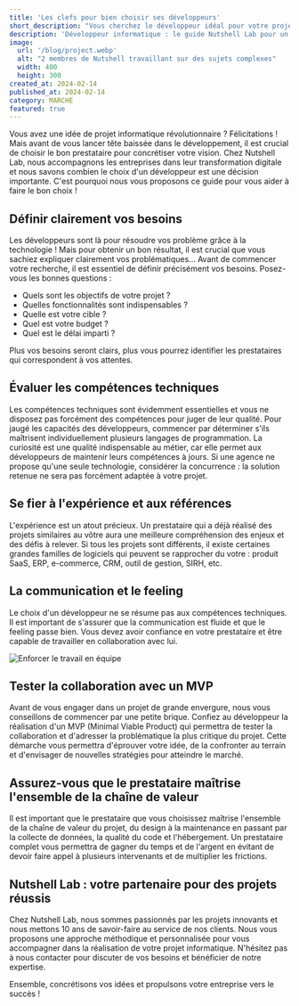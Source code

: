 ```yaml
---
title: 'Les clefs pour bien choisir ses développeurs'
short_description: "Vous cherchez le développeur idéal pour votre projet informatique ? Découvrez nos conseils pour faire le bon choix et assurez-vous de maîtriser l'ensemble de la chaîne de valeur de votre projet. Nutshell Lab, votre partenaire pour des projets réussis !"
description: 'Développeur informatique : le guide Nutshell Lab pour un projet réussi.'
image:
  url: '/blog/project.webp'
  alt: "2 membres de Nutshell travaillant sur des sujets complexes"
  width: 400
  height: 300
created_at: 2024-02-14
published_at: 2024-02-14
category: MARCHE
featured: true
---
```

Vous avez une idée de projet informatique révolutionnaire ? Félicitations ! Mais avant de vous lancer tête baissée dans le développement, il est crucial de choisir le bon prestataire pour concrétiser votre vision. Chez Nutshell Lab, nous accompagnons les entreprises dans leur transformation digitale et nous savons combien le choix d'un développeur est une décision importante. C'est pourquoi nous vous proposons ce guide pour vous aider à faire le bon choix !

## Définir clairement vos besoins

Les développeurs sont là pour résoudre vos problème grâce à la technologie ! Mais pour obtenir un bon résultat, il est crucial que vous sachiez expliquer clairement vos problématiques... Avant de commencer votre recherche, il est essentiel de définir précisément vos besoins. Posez-vous les bonnes questions :

* Quels sont les objectifs de votre projet ?
* Quelles fonctionnalités sont indispensables ?
* Quelle est votre cible ?
* Quel est votre budget ?
* Quel est le délai imparti ?

Plus vos besoins seront clairs, plus vous pourrez identifier les prestataires qui correspondent à vos attentes.

## Évaluer les compétences techniques

Les compétences techniques sont évidemment essentielles et vous ne disposez pas forcément des compétences pour juger de leur qualité. Pour jaugé les capacités des développeurs, commencer par déterminer s'ils maîtrisent individuellement plusieurs langages de programmation. La curiosité est une qualité indispensable au métier, car elle permet aux développeurs de maintenir leurs compétences à jours. Si une agence ne propose qu'une seule technologie, considérer la concurrence : la solution retenue ne sera pas forcément adaptée à votre projet. 

## Se fier à l'expérience et aux références

L'expérience est un atout précieux. Un prestataire qui a déjà réalisé des projets similaires au vôtre aura une meilleure compréhension des enjeux et des défis à relever. Si tous les projets sont différents, il existe certaines grandes familles de logiciels qui peuvent se rapprocher du votre : produit SaaS, ERP, e-commerce, CRM, outil de gestion, SIRH, etc.

## La communication et le feeling

Le choix d'un développeur ne se résume pas aux compétences techniques. Il est important de s'assurer que la communication est fluide et que le feeling passe bien. Vous devez avoir confiance en votre prestataire et être capable de travailler en collaboration avec lui.

![Enforcer le travail en équipe](/blog/team.webp)

## Tester la collaboration avec un MVP

Avant de vous engager dans un projet de grande envergure, nous vous conseillons de commencer par une petite brique. Confiez au développeur la réalisation d'un MVP (Minimal Viable Product) qui permettra de tester la collaboration et d'adresser la problématique la plus critique du projet. Cette démarche vous permettra d'éprouver votre idée, de la confronter au terrain et d'envisager de nouvelles stratégies pour atteindre le marché.

## Assurez-vous que le prestataire maîtrise l'ensemble de la chaîne de valeur

Il est important que le prestataire que vous choisissez maîtrise l'ensemble de la chaîne de valeur du projet, du design à la maintenance en passant par la collecte de données, la qualité du code et l'hébergement. Un prestataire complet vous permettra de gagner du temps et de l'argent en évitant de devoir faire appel à plusieurs intervenants et de multiplier les frictions.

## Nutshell Lab : votre partenaire pour des projets réussis

Chez Nutshell Lab, nous sommes passionnés par les projets innovants et nous mettons 10 ans de savoir-faire au service de nos clients. Nous vous proposons une approche méthodique et personnalisée pour vous accompagner dans la réalisation de votre projet informatique. N'hésitez pas à nous contacter pour discuter de vos besoins et bénéficier de notre expertise.

Ensemble, concrétisons vos idées et propulsons votre entreprise vers le succès !

